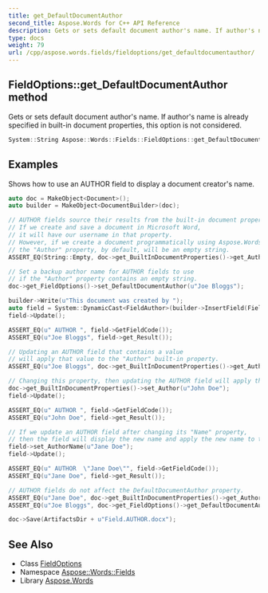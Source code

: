 ```yaml
---
title: get_DefaultDocumentAuthor
second_title: Aspose.Words for C++ API Reference
description: Gets or sets default document author's name. If author's name is already specified in built-in document properties, this option is not considered.
type: docs
weight: 79
url: /cpp/aspose.words.fields/fieldoptions/get_defaultdocumentauthor/
---
```

## FieldOptions::get_DefaultDocumentAuthor method


Gets or sets default document author's name. If author's name is already specified in built-in document properties, this option is not considered.

```cpp
System::String Aspose::Words::Fields::FieldOptions::get_DefaultDocumentAuthor() const
```


## Examples



Shows how to use an AUTHOR field to display a document creator's name. 
```cpp
auto doc = MakeObject<Document>();
auto builder = MakeObject<DocumentBuilder>(doc);

// AUTHOR fields source their results from the built-in document property called "Author".
// If we create and save a document in Microsoft Word,
// it will have our username in that property.
// However, if we create a document programmatically using Aspose.Words,
// the "Author" property, by default, will be an empty string.
ASSERT_EQ(String::Empty, doc->get_BuiltInDocumentProperties()->get_Author());

// Set a backup author name for AUTHOR fields to use
// if the "Author" property contains an empty string.
doc->get_FieldOptions()->set_DefaultDocumentAuthor(u"Joe Bloggs");

builder->Write(u"This document was created by ");
auto field = System::DynamicCast<FieldAuthor>(builder->InsertField(FieldType::FieldAuthor, true));
field->Update();

ASSERT_EQ(u" AUTHOR ", field->GetFieldCode());
ASSERT_EQ(u"Joe Bloggs", field->get_Result());

// Updating an AUTHOR field that contains a value
// will apply that value to the "Author" built-in property.
ASSERT_EQ(u"Joe Bloggs", doc->get_BuiltInDocumentProperties()->get_Author());

// Changing this property, then updating the AUTHOR field will apply this value to the field.
doc->get_BuiltInDocumentProperties()->set_Author(u"John Doe");
field->Update();

ASSERT_EQ(u" AUTHOR ", field->GetFieldCode());
ASSERT_EQ(u"John Doe", field->get_Result());

// If we update an AUTHOR field after changing its "Name" property,
// then the field will display the new name and apply the new name to the built-in property.
field->set_AuthorName(u"Jane Doe");
field->Update();

ASSERT_EQ(u" AUTHOR  \"Jane Doe\"", field->GetFieldCode());
ASSERT_EQ(u"Jane Doe", field->get_Result());

// AUTHOR fields do not affect the DefaultDocumentAuthor property.
ASSERT_EQ(u"Jane Doe", doc->get_BuiltInDocumentProperties()->get_Author());
ASSERT_EQ(u"Joe Bloggs", doc->get_FieldOptions()->get_DefaultDocumentAuthor());

doc->Save(ArtifactsDir + u"Field.AUTHOR.docx");
```

## See Also

* Class [FieldOptions](../)
* Namespace [Aspose::Words::Fields](../../)
* Library [Aspose.Words](../../../)

